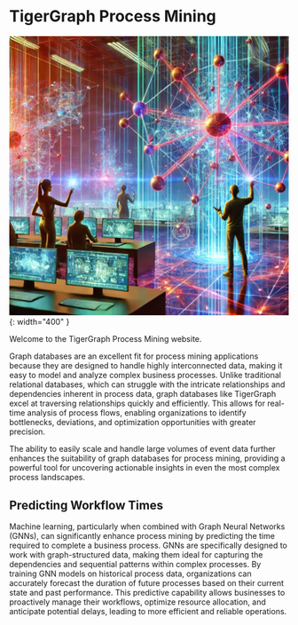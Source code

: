 # TigerGraph Process Mining

![](./img/banner.png){: width="400" }

Welcome to the TigerGraph Process Mining website.

Graph databases are an excellent fit for process mining applications because they are designed to handle highly interconnected data, making it easy to model and analyze complex business processes. Unlike traditional relational databases, which can struggle with the intricate relationships and dependencies inherent in process data, graph databases like TigerGraph excel at traversing relationships quickly and efficiently. This allows for real-time analysis of process flows, enabling organizations to identify bottlenecks, deviations, and optimization opportunities with greater precision.

The ability to easily scale and handle large volumes of event data further enhances the suitability of graph databases for process mining, providing a powerful tool for uncovering actionable insights in even the most complex process landscapes.

## Predicting Workflow Times

Machine learning, particularly when combined with Graph Neural Networks (GNNs), can significantly enhance process mining by predicting the time required to complete a business process. GNNs are specifically designed to work with graph-structured data, making them ideal for capturing the dependencies and sequential patterns within complex processes. By training GNN models on historical process data, organizations can accurately forecast the duration of future processes based on their current state and past performance. This predictive capability allows businesses to proactively manage their workflows, optimize resource allocation, and anticipate potential delays, leading to more efficient and reliable operations.